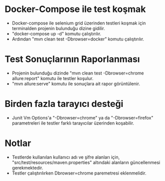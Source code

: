 # Docker-Compose ile test koşmak
 - Docker-compose ile selenium grid üzerinden testleri koşmak için terminalden projenin bulunduğu dizine gidilir.
 - "docker-compose up -d" komutu çalıştırılır.
 - Ardından "mvn clean test -Dbrowser=docker" komutu çalıştırılır.
 
# Test Sonuçlarının Raporlanması
 - Projenin bulunduğu dizinde "mvn clean test -Dbrowser=chrome allure:report" komutu ile testler koşulur.
 - "mvn allure:serve" komutu ile sonuçlara ait rapor görüntülenir.
# Birden fazla tarayıcı desteği
 - Junit Vm Options'a "-Dbrowser=chrome" ya da "-Dbrowser=firefox" parametreleri ile testler farklı tarayıcılar üzerinden koşabilir.

# Notlar 
 - Testlerde kullanılan kullanıcı adı ve şifre alanları için, "src/test/resources/maven.properties" altındaki alanların güncellenmesi gerekmektedir.
 - Testler çalıştırılırken Dbrowser=chrome paremetresi eklenmelidir.
